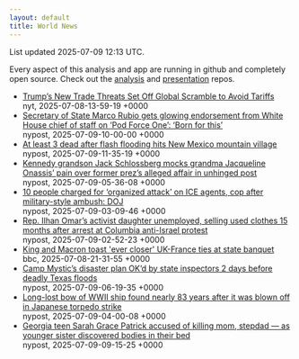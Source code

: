 ```yaml
---
layout: default
title: World News
---
```


<div markdown="0">
<div class="byline small text-muted">List updated <span class="datetime">2025-07-09 12:13 UTC</span>.</div>

<p>Every aspect of this analysis and app are running in github and completely open source. Check out the <a href="https://github.com/Castro-Media/Analysis">analysis</a> and <a href="https://github.com/Castro-Media/TopStoryReview.com">presentation</a> repos.</p>
<ul>
<li><a href='https://www.nytimes.com/2025/07/08/business/economy/trump-tariffs-talks.html'>Trump&#8217;s New Trade Threats Set Off Global Scramble to Avoid Tariffs</a><div class='byline small text-muted'>nyt, <span class="datetime">2025-07-08-13-59-19 +0000</span></div></li>
<li><a href='https://nypost.com/2025/07/09/us-news/secretary-of-state-marco-rubio-gets-glowing-endorsement-from-white-house-chief-of-staff-on-pod-force-one-born-for-this/'>Secretary of State Marco Rubio gets glowing endorsement from White House chief of staff on &#8216;Pod Force One&#8217;: &#8216;Born for this&#8217;</a><div class='byline small text-muted'>nypost, <span class="datetime">2025-07-09-10-00-00 +0000</span></div></li>
<li><a href='https://nypost.com/2025/07/09/us-news/deadly-flash-flooding-hits-ruidoso-new-mexico/'>At least 3 dead after flash flooding hits New Mexico mountain village</a><div class='byline small text-muted'>nypost, <span class="datetime">2025-07-09-11-35-19 +0000</span></div></li>
<li><a href='https://nypost.com/2025/07/09/us-news/kennedy-grandson-jack-schlossberg-mocks-grandma-jacqueline-onassis-pain-over-jfks-alleged-affair-in-unhinged-post/'>Kennedy grandson Jack Schlossberg mocks grandma Jacqueline Onassis&#8217; pain over former prez&#8217;s alleged affair in unhinged post</a><div class='byline small text-muted'>nypost, <span class="datetime">2025-07-09-05-36-08 +0000</span></div></li>
<li><a href='https://nypost.com/2025/07/08/us-news/10-people-charged-for-organized-attack-on-ice-agents-cop-after-military-style-ambush-doj/'>10 people charged for &#8216;organized attack&#8217; on ICE agents, cop after military-style ambush: DOJ</a><div class='byline small text-muted'>nypost, <span class="datetime">2025-07-09-03-09-46 +0000</span></div></li>
<li><a href='https://nypost.com/2025/07/08/us-news/rep-ilhan-omars-activist-daughter-unemployed-selling-used-clothes-15-months-after-arrest-at-columbia-anti-israel-protest/'>Rep. Ilhan Omar&#8217;s activist daughter unemployed, selling used clothes 15 months after arrest at Columbia anti-Israel protest</a><div class='byline small text-muted'>nypost, <span class="datetime">2025-07-09-02-52-23 +0000</span></div></li>
<li><a href='https://www.bbc.com/news/articles/cvg87y6d5j4o'>King and Macron toast 'ever closer' UK-France ties at state banquet</a><div class='byline small text-muted'>bbc, <span class="datetime">2025-07-08-21-31-55 +0000</span></div></li>
<li><a href='https://nypost.com/2025/07/09/us-news/texas-flooding-camp-mystic-emergency-plan-approved-by-inspectors-days-before-disaster/'>Camp Mystic&#8217;s disaster plan OK&#8217;d by state inspectors 2 days before deadly Texas floods</a><div class='byline small text-muted'>nypost, <span class="datetime">2025-07-09-06-19-35 +0000</span></div></li>
<li><a href='https://nypost.com/2025/07/09/us-news/long-lost-bow-of-wwii-ship-found-nearly-83-years-after-it-was-blown-off-in-japanese-torpedo-strike/'>Long-lost bow of WWII ship found nearly 83 years after it was blown off in Japanese torpedo strike</a><div class='byline small text-muted'>nypost, <span class="datetime">2025-07-09-04-00-08 +0000</span></div></li>
<li><a href='https://nypost.com/2025/07/09/us-news/georgia-teen-sarah-grace-patrick-accused-of-killing-mom-stepdad-as-younger-sister-discovered-bodies-in-their-bed/'>Georgia teen Sarah Grace Patrick accused of killing mom, stepdad &#8212; as younger sister discovered bodies in their bed</a><div class='byline small text-muted'>nypost, <span class="datetime">2025-07-09-09-15-25 +0000</span></div></li>
</ul>
</div>
